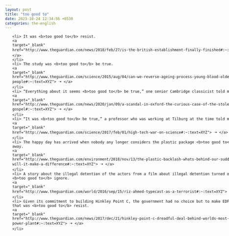 ```yaml
---
layout: post
title: "too good to"
date: 2023-10-24 12:34:56 +0530
categories: the-english
---
```

<style>
    ol {
        width: 800px;
        margin: 0 auto;
    }
ol li {
    font-size: 18px;
    line-height: 1.5;
    padding-bottom: 8px;
}
</style>
<ol>

    <li> It was <b>too good to</b> resist.
    <a 
    target="_blank" 
    href="http://www.theguardian.com/news/2018/feb/27/is-the-british-establishment-finally-finished#:~:text=XYZ"> 🠢 </a>
    </li>
    <li> The study was <b>too good to</b> be true.
    <a 
    target="_blank" 
    href="http://www.theguardian.com/science/2015/aug/04/can-we-reverse-ageing-process-young-blood-older-people#:~:text=XYZ"> 🠢 </a>
    </li>
    <li> “Everything about it seems <b>too good to</b> be true,” one senior Cambridge classicist told me.
    <a 
    target="_blank" 
    href="http://www.theguardian.com/news/2020/jan/09/a-scandal-in-oxford-the-curious-case-of-the-stolen-gospel#:~:text=XYZ"> 🠢 </a>
    </li>
    <li> “It was <b>too good to</b> be true,” a professor who was working at Tilburg at the time told me.
    <a 
    target="_blank" 
    href="http://www.theguardian.com/science/2017/feb/01/high-tech-war-on-science#:~:text=XYZ"> 🠢 </a>
    </li>
    <li> The happy day has arrived when nobody any longer considers the plastic package <b>too good to</b> throw away.
    <a 
    target="_blank" 
    href="http://www.theguardian.com/environment/2018/nov/13/the-plastic-backlash-whats-behind-our-sudden-rage-and-will-it-make-a-difference#:~:text=XYZ"> 🠢 </a>
    </li>
    <li> A story about the illegal detention of the actors from a film about illegal detention turned out to be <b>too good to</b> ignore.
    <a 
    target="_blank" 
    href="http://www.theguardian.com/world/2016/sep/15/riz-ahmed-typecast-as-a-terrorist#:~:text=XYZ"> 🠢 </a>
    </li>
    <li> Given its commitment to building Hinkley Point C, the government had no choice but to make EDF an offer that was <b>too good to</b> resist.
    <a 
    target="_blank" 
    href="http://www.theguardian.com/news/2017/dec/21/hinkley-point-c-dreadful-deal-behind-worlds-most-expensive-power-plant#:~:text=XYZ"> 🠢 </a>
    </li>